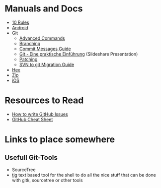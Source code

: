 # Manuals and Docs

* [10 Rules](./10-rules.md)
* [Android](./android/apk.md)
* Git
	* [Advanced Commands](./git/advanced-commands.md)
	* [Branching](./git/branching.md)
	* [Commit Messages Guide](./git/commit-messages-guide.md)
	* [Git - Eine praktische Einführung](http://de.slideshare.net/ephigenia1/git-praktische-einfhrung-13308756) (Slideshare Presentation)
	* [Patching](./git/patching.md)
	* [SVN to git Migration Guide](./git/svn-to-git.md)
* [Hex](./hex.md)
* [Zip](./zip.md)
* [iOS](./ios/index.md)

# Resources to Read

* [How to write GitHub Issues](http://wiredcraft.com/posts/2014/01/08/how-we-write-our-github-issues.html)
* [GitHub Cheat Sheet](https://github.com/tiimgreen/github-cheat-sheet)

# Links to place somewhere

## Usefull Git-Tools

* SourceTree
* [tig](http://jonas.nitro.dk/) text based tool for the shell to do all the nice stuff that can be done with gitk, sourcetree or other tools
